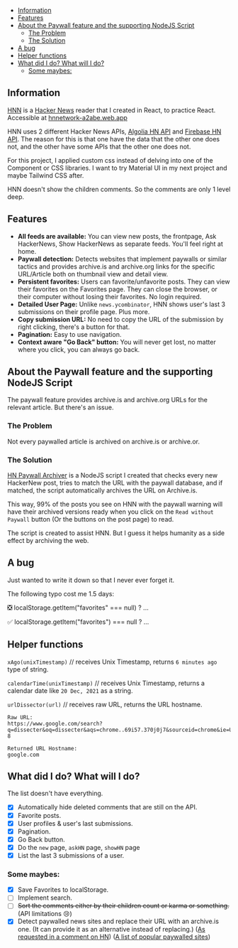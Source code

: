 - [Information](#information)
- [Features](#features)
- [About the Paywall feature and the supporting NodeJS Script](#about-the-paywall-feature-and-the-supporting-nodejs-script)
  - [The Problem](#the-problem)
  - [The Solution](#the-solution)
- [A bug](#a-bug)
- [Helper functions](#helper-functions)
- [What did I do? What will I do?](#what-did-i-do-what-will-i-do)
  - [Some maybes:](#some-maybes)

## Information

[HNN](https://hnnetwork-a2abe.web.app/) is a [Hacker News](https://news.ycombinator.com/) reader that I created in React, to practice React. Accessible at [hnnetwork-a2abe.web.app](hnnetwork-a2abe.web.app)

HNN uses 2 different Hacker News APIs, [Algolia HN API](https://hn.algolia.com/api) and [Firebase HN API](https://github.com/HackerNews/API). The reason for this is that one have the data that the other one does not, and the other have some APIs that the other one does not.

For this project, I applied custom css instead of delving into one of the Component or CSS libraries. I want to try Material UI in my next project and maybe Tailwind CSS after.

HNN doesn't show the children comments. So the comments are only 1 level deep.

## Features

- **All feeds are available:** You can view new posts, the frontpage, Ask HackerNews, Show HackerNews as separate feeds. You'll feel right at home.
- **Paywall detection:** Detects websites that implement paywalls or similar tactics and provides archive.is and archive.org links for the specific URL/Article both on thumbnail view and detail view.
- **Persistent favorites:** Users can favorite/unfavorite posts. They can view their favorites on the Favorites page. They can close the browser, or their computer without losing their favorites. No login required.
- **Detailed User Page:** Unlike `news.ycombinator`, HNN shows user's last 3 submissions on their profile page. Plus more.
- **Copy submission URL:** No need to copy the URL of the submission by right clicking, there's a button for that.
- **Pagination:** Easy to use navigation.
- **Context aware "Go Back" button:** You will never get lost, no matter where you click, you can always go back.

## About the Paywall feature and the supporting NodeJS Script

The paywall feature provides archive.is and archive.org URLs for the relevant article. But there's an issue.

### The Problem

Not every paywalled article is archived on archive.is or archive.or.

### The Solution

[HN Paywall Archiver](https://github.com/EmreYYZ/HN-Paywall-Archive) is a NodeJS script I created that checks every new HackerNew post, tries to match the URL with the paywall database, and if matched, the script automatically archives the URL on Archive.is.

This way, 99% of the posts you see on HNN with the paywall warning will have their archived versions ready when you click on the `Read without Paywall` button (Or the buttons on the post page) to read.

The script is created to assist HNN. But I guess it helps humanity as a side effect by archiving the web.

## A bug

Just wanted to write it down so that I never ever forget it.

The following typo cost me 1.5 days:

❎ localStorage.getItem("favorites" === null) ? ...

✅ localStorage.getItem("favorites") === null ? ...

## Helper functions

`xAgo(unixTimestamp)` // receives Unix Timestamp, returns `6 minutes ago` type of string.

`calendarTime(unixTimestamp)` // receives Unix Timestamp, returns a calendar date like `20 Dec, 2021` as a string.

`urlDissector(url)` // receives raw URL, returns the URL hostname.

```
Raw URL:
https://www.google.com/search?q=dissecter&oq=dissecter&aqs=chrome..69i57.370j0j7&sourceid=chrome&ie=UTF-8

Returned URL Hostname:
google.com
```

## What did I do? What will I do?

The list doesn't have everything.

- [x] Automatically hide deleted comments that are still on the API.
- [x] Favorite posts.
- [x] User profiles & user's last submissions.
- [x] Pagination.
- [x] Go Back button.
- [x] Do the `new` page, `askHN` page, `showHN` page
- [x] List the last 3 submissions of a user.

### Some maybes:

- [x] Save Favorites to localStorage.
- [ ] Implement search.
- [ ] ~~Sort the comments either by their children count or karma or something.~~ (API limitations 😢)
- [x] Detect paywalled news sites and replace their URL with an archive.is one. (It can provide it as an alternative instead of replacing.) ([As requested in a comment on HN](https://news.ycombinator.com/item?id=27722427)) ([A list of popular paywalled sites](https://github.com/iamadamdev/bypass-paywalls-chrome/blob/master/src/js/sites.js))

